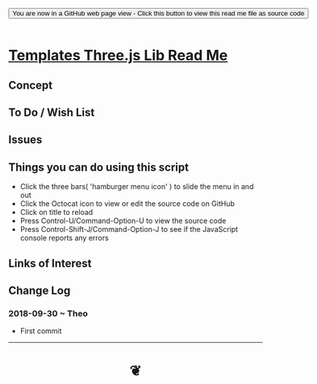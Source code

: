 
<span style=display:none; >[You are now in a GitHub source code view - click this link to view Read Me file as a web page]( https://pushme-pullyou.github.io/#tootoo-templates/threejs-lib/README.md "View file as a web page." ) </span>

<div><input type=button class = "btn btn-secondary btn-sm" onclick=window.location.href="https://github.com/pushme-pullyou/pushme-pullyou.github.io/blob/master/tootoo-templates/threejs-lib/README.md"
value="You are now in a GitHub web page view - Click this button to view this read me file as source code" ></div>

<br>

# [Templates Three.js Lib Read Me]( #tootoo-templates/threejs-lib/README.md )

<!--
<iframe src=https://pushme-pullyou.github.io/tootoo-templates/threejs-lib/tootoo-templates/threejs-lib.html width=100% height=500px >Iframes are not viewable in GitHub source code views</iframe>
_<small>Templates Three.js Lib</small>_

## Full Screen: [Templates Three.js Lib]( https://pushme-pullyou.github.io/tootoo-templates/threejs-lib/tootoo-templates/threejs-lib.html )
-->


## Concept


## To Do / Wish List


## Issues


## Things you can do using this script

* Click the three bars( 'hamburger menu icon' ) to slide the menu in and out
* Click the Octocat icon to view or edit the source code on GitHub
* Click on title to reload
* Press Control-U/Command-Option-U to view the source code
* Press Control-Shift-J/Command-Option-J to see if the JavaScript console reports any errors


## Links of Interest


## Change Log

### 2018-09-30 ~ Theo

* First commit


***

# <center title="hello!" ><a href=javascript:window.scrollTo(0,0); style=text-decoration:none; > ❦ </a></center>

